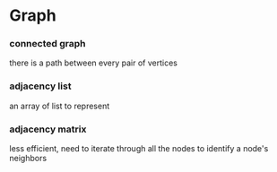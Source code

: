 # Graph

### connected graph

 there is a path between every pair of vertices

### adjacency list

an array of list to represent 

### adjacency matrix

less efficient, need to iterate through all the nodes to identify a node's neighbors

